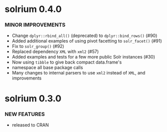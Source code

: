 solrium 0.4.0
=============

### MINOR IMPROVEMENTS

* Change `dplyr::rbind_all()` (deprecated) to `dplyr::bind_rows()` (#90)
* Added additional examples of using pivot facetting to `solr_facet()` (#91)
* Fix to `solr_group()` (#92)
* Replaced dependency `XML` with `xml2` (#57)
* Added examples and tests for a few more public Solr instances (#30)
* Now using `tibble` to give back compact data.frame's
* namespace all base package calls
* Many changes to internal parsers to use `xml2` instead of `XML`, and 
improvements

solrium 0.3.0
=============

### NEW FEATURES

* released to CRAN
